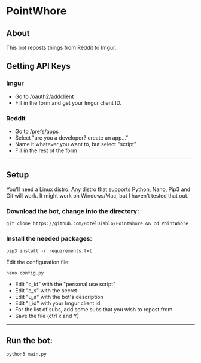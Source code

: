 # PointWhore

## About

This bot reposts things from Reddit to Imgur.

## Getting API Keys

### Imgur

- Go to [/oauth2/addclient](https://api.imgur.com/oauth2/addclient)
- Fill in the form and get your Imgur client ID.


### Reddit

- Go to [/prefs/apps](https://old.reddit.com/prefs/apps)
- Select "are you a developer? create an app..."
- Name it whatever you want to, but select "script"
- Fill in the rest of the form

---

## Setup

You'll need a Linux distro. Any distro that supports Python, Nano, Pip3 and Git will work. It might work on Windows/Mac, but I haven't tested that out.

### Download the bot, change into the directory:

    git clone https://github.com/HotelDiablo/PointWhore && cd PointWhore

### Install the needed packages:

    pip3 install -r requirements.txt

Edit the configuration file:

    nano config.py

- Edit "c_id" with the "personal use script"
- Edit "c_s" with the secret
- Edit "u_a" with the bot's description
- Edit "i_id" with your Imgur client id
- For the list of subs, add some subs that you wish to repost from
- Save the file (ctrl x and Y)
----

## Run the bot:

    python3 main.py
